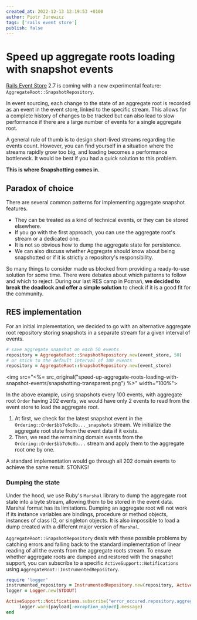 ```yaml
---
created_at: 2022-12-13 12:19:53 +0100
author: Piotr Jurewicz
tags: ['rails event store']
publish: false
---
```


# Speed up aggregate roots loading with snapshot events

[Rails Event Store](https://railseventstore.org/) 2.7 is coming with a new experimental feature: `AggregateRoot::SnapshotRepository`.

<!-- more -->

In event sourcing, each change to the state of an aggregate root is recorded as an event in the event store, linked to the specific stream.
This allows for a complete history of changes to be tracked but can also lead to slow performance if there are a large number of events for a single aggregate root.

A general rule of thumb is to design short-lived streams regarding the events count. However, you can find yourself in a situation where the streams rapidly grow too big, and loading becomes a performance bottleneck.
It would be best if you had a quick solution to this problem.

**This is where Snapshotting comes in.**

## Paradox of choice

There are several common patterns for implementing aggregate snapshot features.

* They can be treated as a kind of technical events, or they can be stored elsewhere.
* If you go with the first approach, you can use the aggregate root's stream or a dedicated one.
* It is not so obvious how to dump the aggregate state for persistence.
* We can also discuss whether Aggregate should know about being snapshotted or if it is strictly a repository's responsibility.

So many things to consider made us blocked from providing a ready-to-use solution for some time. There were debates about which patterns to follow and which to reject.
During our last RES camp in Poznań, **we decided to break the deadlock and offer a simple solution** to check if it is a good fit for the community.

## RES implementation

For an initial implementation, we decided to go with an alternative aggregate root repository storing snapshots in a separate stream for a given interval of events.

```ruby
# save aggregate snapshot on each 50 events
repository = AggregateRoot::SnapshotRepository.new(event_store, 50)
# or stick to the default interval of 100 events
repository = AggregateRoot::SnapshotRepository.new(event_store)
```

<img src="<%= src_original("speed-up-aggregate-roots-loading-with-snapshot-events/snapshotting-transparent.png") %>" width="100%">

In the above example, using snapshots every 100 events, with aggregate root `Order` having 202 events, we would have only 2 events to read from the event store to load the aggregate root.
1. At first, we check for the latest snapshot event in the `Ordering::Order$bb7c6c8b..._snapshots` stream. We initialize the aggregate root state from the event data if it exists.
2. Then, we read the remaining domain events from the `Ordering::Order$bb7c6c8b...` stream and apply them to the aggregate root one by one.

A standard implementation would go through all 202 domain events to achieve the same result. STONKS!

### Dumping the state
Under the hood, we use Ruby's `Marshal` library to dump the aggregate root state into a byte stream, allowing them to be stored in the event data.
Marshal format has its limitations. Dumping an aggregate root will not work if its instance variables are bindings, procedure or method objects, instances of class IO, or singleton objects.
It is also impossible to load a dump created with a different major version of `Marshal`.

`AggregateRoot::SnapshotRepository` deals with these possible problems by catching errors and falling back to the standard implementation of linear reading of all the events from the aggregate roots stream.
To ensure whether aggregate roots are dumped and restored with the snapshot support, you can subscribe to a specific `ActiveSupport::Notifications` using `AggregateRoot::InstrumentedRepository`.
```ruby
require 'logger'
instrumented_repository = InstrumentedRepository.new(repository, ActiveSupport::Notifications)
logger = Logger.new(STDOUT)

ActiveSupport::Notifications.subscribe("error_occured.repository.aggregate_root") do |_name, _start, _finish, _id, payload|
     logger.warn(payload[:exception_object].message)
end
```
